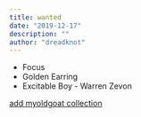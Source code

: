```yaml
---
title: wanted
date: "2019-12-17"
description: ""
author: "dreadknot"
---
```


* Focus
* Golden Earring
* Excitable Boy - Warren Zevon

[add myoldgoat collection](https://www.discogs.com/developers)

